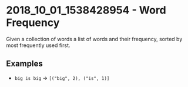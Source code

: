 # 2018_10_01_1538428954 - Word Frequency
Given a collection of words a list of words and their frequency, sorted by most frequently used first.

## Examples
- `big is big` -> `[("big", 2), ("is", 1)]`


